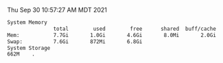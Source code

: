 Thu Sep 30 10:57:27 AM MDT 2021
```bash
System Memory
               total        used        free      shared  buff/cache   available
Mem:           7.7Gi       1.0Gi       4.6Gi       8.0Mi       2.0Gi       6.2Gi
Swap:          7.6Gi       872Mi       6.8Gi
System Storage
662M	.
```
```bash
